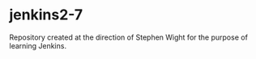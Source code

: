 # jenkins2-7
Repository created at the direction of Stephen Wight for the purpose of learning Jenkins.
